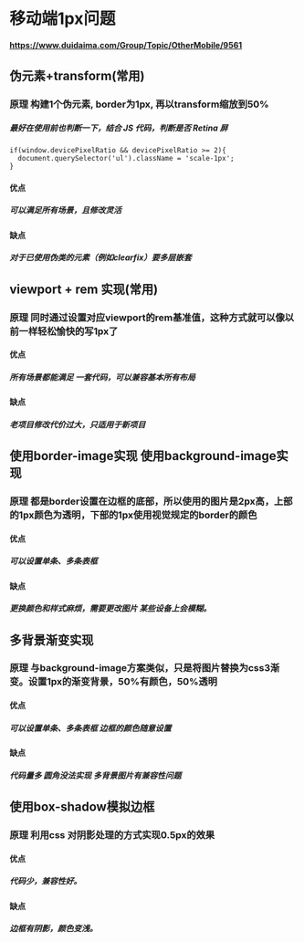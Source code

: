# 移动端1px问题

#### https://www.duidaima.com/Group/Topic/OtherMobile/9561


## 伪元素+transform(常用)
### 原理 构建1个伪元素, border为1px, 再以transform缩放到50%
##### 最好在使用前也判断一下，结合 JS 代码，判断是否 Retina 屏
```
if(window.devicePixelRatio && devicePixelRatio >= 2){
  document.querySelector('ul').className = 'scale-1px';
}
```

#### 优点
##### 可以满足所有场景，且修改灵活
#### 缺点
##### 对于已使用伪类的元素（例如clearfix）要多层嵌套

## viewport + rem 实现(常用)
### 原理 同时通过设置对应viewport的rem基准值，这种方式就可以像以前一样轻松愉快的写1px了
#### 优点
##### 所有场景都能满足  一套代码，可以兼容基本所有布局
#### 缺点
##### 老项目修改代价过大，只适用于新项目

## 使用border-image实现  使用background-image实现
### 原理 都是border设置在边框的底部，所以使用的图片是2px高，上部的1px颜色为透明，下部的1px使用视觉规定的border的颜色
#### 优点
##### 可以设置单条、多条表框
#### 缺点
##### 更换颜色和样式麻烦，需要更改图片   某些设备上会模糊。

## 多背景渐变实现
### 原理 与background-image方案类似，只是将图片替换为css3渐变。设置1px的渐变背景，50%有颜色，50%透明
#### 优点
##### 可以设置单条、多条表框 边框的颜色随意设置
#### 缺点
##### 代码量多  圆角没法实现  多背景图片有兼容性问题

## 使用box-shadow模拟边框
### 原理 利用css 对阴影处理的方式实现0.5px的效果
#### 优点
##### 代码少，兼容性好。
#### 缺点
##### 边框有阴影，颜色变浅。